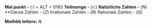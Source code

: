 **Mal punkt -** $(·)$ = ALT + 0183 
**Teilmenge -** $( ⊂ )$
**Natürliche Zahlen -** $(N)$
**Ganze Zahlen -  $(Z)$
Irrationale Zahlen - $(R)$
Rationale Zahlen - $(Q)$

**Mathbb letters: $\mathbb{A}$** 